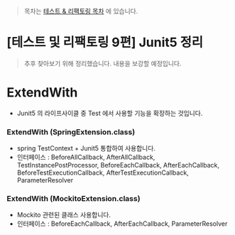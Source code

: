 > 목차는 [테스트 & 리팩토링 목차](https://insanelysimple.tistory.com/category/test%20%26%20refactoring) 에 있습니다.

# [테스트 및 리팩토링 9편] Junit5 정리



> 추후 찾아보기 위해 정리했습니다. 내용을 보강할 예정입니다.



# ExtendWith

- Junit5 의 라이프사이클 중 Test 에서 사용할 기능을 확장하는 것입니다. 



### ExtendWith (SpringExtension.class)

- spring TestContext + Junit5 통합하여 사용합니다.
- 인터페이스 : BeforeAllCallback, AfterAllCallback, TestInstancePostProcessor, BeforeEachCallback, AfterEachCallback, BeforeTestExecutionCallback, AfterTestExecutionCallback, ParameterResolver



 ### ExtendWith (MockitoExtension.class)

- Mockito 관련된 클래스 사용합니다.
- 인터페이스 : BeforeEachCallback, AfterEachCallback, ParameterResolver






